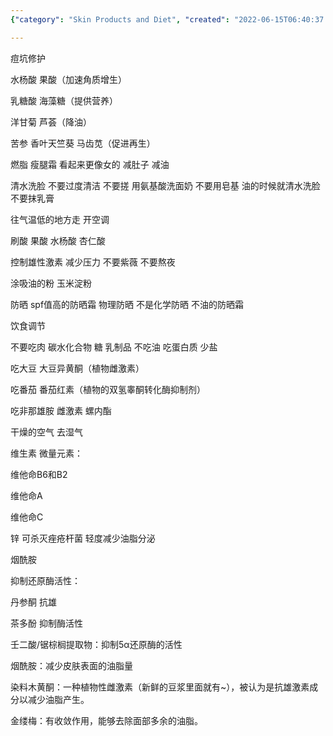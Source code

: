 ```yaml
---
{"category": "Skin Products and Diet", "created": "2022-06-15T06:40:37.000Z", "date": "2022-06-15 06:40:37", "description": "This article discusses the importance of diet and skincare products in reducing oil production and preventing acne. It also highlights the role of stress management, temperature control, sun protection, and specific ingredients like fruit acids, honey, aloe vera, cinnamate, henna, and goldthread in maintaining healthy skin.", "modified": "2022-08-18T16:40:28.648Z", "tags": ["acne", "health", "skin care"], "title": "控油 祛痘"}

---
```


痘坑修护

水杨酸 果酸（加速角质增生）

乳糖酸 海藻糖（提供营养）

洋甘菊 芦荟（降油）

苦参 香叶天竺葵 马齿苋（促进再生）

燃脂 瘦腿霜 看起来更像女的 减肚子 减油

清水洗脸 不要过度清洁 不要搓 用氨基酸洗面奶 不要用皂基 油的时候就清水洗脸 不要抹乳膏

往气温低的地方走 开空调

刷酸 果酸 水杨酸 杏仁酸

控制雄性激素 减少压力 不要紫薇 不要熬夜

涂吸油的粉 玉米淀粉

防晒 spf值高的防晒霜 物理防晒 不是化学防晒 不油的防晒霜

饮食调节

不要吃肉 碳水化合物 糖 乳制品 不吃油 吃蛋白质 少盐

吃大豆 大豆异黄酮（植物雌激素）

吃番茄 番茄红素（植物的双氢睾酮转化酶抑制剂）

吃非那雄胺 雌激素 螺内酯

干燥的空气 去湿气

维生素 微量元素：

维他命B6和B2

维他命A

维他命C

锌 可杀灭痤疮杆菌 轻度减少油脂分泌

烟酰胺

抑制还原酶活性：

丹参酮 抗雄

茶多酚 抑制酶活性

壬二酸/锯棕榈提取物：抑制5α还原酶的活性

烟酰胺：减少皮肤表面的油脂量

染料木黄酮：一种植物性雌激素（新鲜的豆浆里面就有~），被认为是抗雄激素成分以减少油脂产生。

金缕梅：有收敛作用，能够去除面部多余的油脂。

